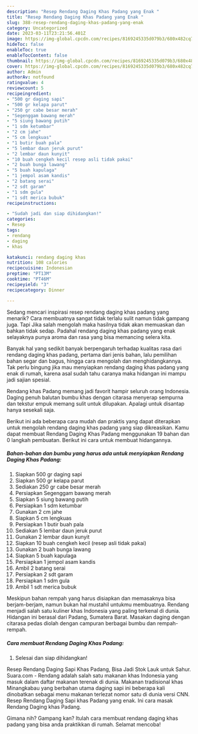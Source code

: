 ```yaml
---
description: "Resep Rendang Daging Khas Padang yang Enak "
title: "Resep Rendang Daging Khas Padang yang Enak "
slug: 388-resep-rendang-daging-khas-padang-yang-enak
category: Uncategorized
date: 2023-03-11T23:21:56.401Z
image: https://img-global.cpcdn.com/recipes/8169245335d079b3/680x482cq70/rendang-daging-khas-padang-foto-resep-utama.jpg
hideToc: false
enableToc: true
enableTocContent: false
thumbnail: https://img-global.cpcdn.com/recipes/8169245335d079b3/680x482cq70/rendang-daging-khas-padang-foto-resep-utama.jpg
cover: https://img-global.cpcdn.com/recipes/8169245335d079b3/680x482cq70/rendang-daging-khas-padang-foto-resep-utama.jpg
author: Admin
authorAv: notfound
ratingvalue: 4
reviewcount: 5
recipeingredient:
- "500 gr daging sapi"
- "500 gr kelapa parut"
- "250 gr cabe besar merah"
- "Segenggam bawang merah"
- "5 siung bawang putih"
- "1 sdm ketumbar"
- "2 cm jahe"
- "5 cm lengkuas"
- "1 butir buah pala"
- "5 lembar daun jeruk purut"
- "2 lembar daun kunyit"
- "10 buah cengkeh kecil resep asli tidak pakai"
- "2 buah bunga lawang"
- "5 buah kapulaga"
- "1 jempol asam kandis"
- "2 batang serai"
- "2 sdt garam"
- "1 sdm gula"
- "1 sdt merica bubuk"
recipeinstructions:

- "Sudah jadi dan siap dihidangkan!"
categories:
- Resep
tags:
- rendang
- daging
- khas

katakunci: rendang daging khas 
nutrition: 108 calories
recipecuisine: Indonesian
preptime: "PT13M"
cooktime: "PT46M"
recipeyield: "3"
recipecategory: Dinner

---
```



Sedang mencari inspirasi resep rendang daging khas padang yang menarik? Cara membuatnya sangat tidak terlalu sulit namun tidak gampang juga. Tapi Jika salah mengolah maka hasilnya tidak akan memuaskan dan bahkan tidak sedap. Padahal rendang daging khas padang yang enak selayaknya punya aroma dan rasa yang bisa memancing selera kita.


Banyak hal yang sedikit banyak berpengaruh terhadap kualitas rasa dari rendang daging khas padang, pertama dari jenis bahan, lalu pemilihan bahan segar dan bagus, hingga cara mengolah dan menghidangkannya. Tak perlu bingung jika mau menyiapkan rendang daging khas padang yang enak di rumah, karena asal sudah tahu caranya maka hidangan ini mampu jadi sajian spesial.

Rendang khas Padang memang jadi favorit hampir seluruh orang Indonesia. Daging penuh balutan bumbu khas dengan citarasa menyerap sempurna dan tekstur empuk memang sulit untuk dilupakan. Apalagi untuk disantap hanya sesekali saja.


Berikut ini ada beberapa cara mudah dan praktis yang dapat diterapkan untuk mengolah rendang daging khas padang yang siap dikreasikan. Kamu dapat membuat Rendang Daging Khas Padang menggunakan 19 bahan dan 0 langkah pembuatan. Berikut ini cara untuk membuat hidangannya.

<!--inarticleads1-->

##### Bahan-bahan dan bumbu yang harus ada untuk menyiapkan Rendang Daging Khas Padang:

1. Siapkan 500 gr daging sapi
1. Siapkan 500 gr kelapa parut
1. Sediakan 250 gr cabe besar merah
1. Persiapkan Segenggam bawang merah
1. Siapkan 5 siung bawang putih
1. Persiapkan 1 sdm ketumbar
1. Gunakan 2 cm jahe
1. Siapkan 5 cm lengkuas
1. Persiapkan 1 butir buah pala
1. Sediakan 5 lembar daun jeruk purut
1. Gunakan 2 lembar daun kunyit
1. Siapkan 10 buah cengkeh kecil (resep asli tidak pakai)
1. Gunakan 2 buah bunga lawang
1. Siapkan 5 buah kapulaga
1. Persiapkan 1 jempol asam kandis
1. Ambil 2 batang serai
1. Persiapkan 2 sdt garam
1. Persiapkan 1 sdm gula
1. Ambil 1 sdt merica bubuk


Meskipun bahan rempah yang harus disiapkan dan memasaknya bisa berjam-berjam, namun bukan hal mustahil untukmu membuatnya. Rendang menjadi salah satu kuliner khas Indonesia yang paling terkenal di dunia. Hidangan ini berasal dari Padang, Sumatera Barat. Masakan daging dengan citarasa pedas diolah dengan campuran berbagai bumbu dan rempah-rempah. 

<!--inarticleads2-->

##### Cara membuat Rendang Daging Khas Padang:


1. Selesai dan siap dihidangkan!

Resep Rendang Daging Sapi Khas Padang, Bisa Jadi Stok Lauk untuk Sahur. Suara.com - Rendang adalah salah satu makanan khas Indonesia yang masuk dalam daftar makanan terenak di dunia. Makanan tradisional khas Minangkabau yang berbahan utama daging sapi ini beberapa kali dinobatkan sebagai menu makanan terlezat nomor satu di dunia versi CNN. Resep Rendang Daging Sapi khas Padang yang enak. Ini cara masak Rendang Daging khas Padang. 

Gimana nih? Gampang kan? Itulah cara membuat rendang daging khas padang yang bisa anda praktikkan di rumah. Selamat mencoba!
